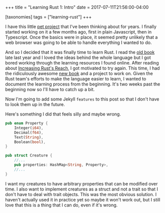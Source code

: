 +++
title =  "Learning Rust 1: Intro"
date =  2017-07-11T21:56:00-04:00

[taxonomies]
tags = ["learning-rust"]
+++

I have this little [pet project][my-little-habitat] that I've been thinking about for years.  I finally started working on it a few months ago, first in plain Javascript, then in Typescript.  Once the basics were in place, it seemed pretty unlikely that a web browser was going to be able to handle everything I wanted to do.

And so I decided that it was finally time to learn Rust.  I read the [old book][rust-first-ed] late last year and I loved the ideas behind the whole language but I got bored working through the learning resources I found online.  After reading about [Increasing Rust's Reach][rust-reach], I got motivated to try again.  This time, I had the ridiculously awesome [new book][rust-second-ed] and a project to work on.  Given the Rust team's efforts to make the language easier to learn, I wanted to document the learning process from the beginning.  It's two weeks past the beginning now so I'll have to catch up a bit.

Now I'm going to add some Jekyll `features` to this post so that I don't have to look them up in the future.

Here's something I did that feels silly and maybe wrong.

```rust
pub enum Property {
    Integer(i64),
    Decimal(f64),
    Text(String),
    Boolean(bool),
}

pub struct Creature {
    //...
    pub properties: HashMap<String, Property>,
    //...
}
```

I want my creatures to have arbitrary properties that can be modified over time.  I also want to implement creatures as a struct and not a trait so that I don't have to deal with trait objects.  This was the most obvious solution.  I haven't actually used it in practice yet so maybe it won't work out, but I still love that this is a thing that I can do, even if it's wrong.


[my-little-habitat]: http://picklenerd.com/mylittlehab/
[rust-first-ed]: https://doc.rust-lang.org/book/first-edition/
[rust-second-ed]: https://doc.rust-lang.org/book/second-edition/
[rust-reach]: https://blog.rust-lang.org/2017/06/27/Increasing-Rusts-Reach.html